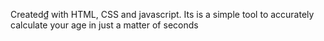 Created₫ with HTML, CSS and javascript. Its is a simple tool to accurately calculate your age in just a matter of seconds
